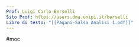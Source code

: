 ```yaml
---
Prof: Luigi Carlo Berselli
Sito Prof: https://users.dma.unipi.it/berselli
Libro di testo: "[[Pagani-Salsa Analisi 1.pdf]]"
---
```

#moc

